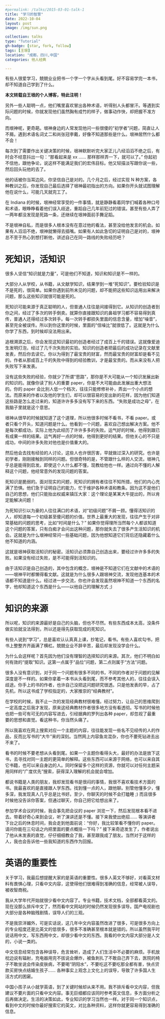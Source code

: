 ```yaml
---
#permalink: /talks/2015-03-01-talk-1
title: "学习的智慧"
date: 2022-10-04
layout: post
image: /img/sun.png

collection: talks
type: "Tutorial"
gh-badge: [star, fork, follow]
tags: [王垠]
location: "成都，四川,中国"
categories: 他人经典

---
```


有些人很爱学习，兢兢业业把书一个字一个字从头看到尾。好不容易学完一本书，却不知道自己学到了什么。

**本文转载自王垠的个人博客，特此注明！**

另外一些人聪明一点，他们嘴里喜欢冒出各种术语，听得别人头都冒汗。等遇到实际问题的时候，你就发现他们虽然胸有成竹的样子，做事动作快，却把握不准方向。

而垠神呢，更奇葩。垠神身边的人常发现他问一些很傻的“初学者”问题，简直让人不屑。遇到术语名词丈二和尚张冠李戴，好像不知道那些是什么。垠神居然什么都不会！

每次到了需要作出关键决策的时候，垠神默默听完大家正儿八经滔滔不绝之后，有时会不经意抖出一句：“那看起来是 xx …… 那样那样弄一下，就可以了。” 你起初不信他，跟他争论，说这样不能满足我们的宏伟目标。他又轻描淡写跟你说一些，然后回头玩他的去了。

他的话被你当耳边风，你坚信自己是对的。几个月之后，经过实现 N 种方案，各种教训之后，你发现自己最后选择了垠神最初指出的方向。如果你开头就试图理解他在说什么，可能几天就完工了。

在 Indiana 的时候，垠神经常享受的一件事情，就是静静看着同学们喊着各种口号和术语，眼睁睁看着他们误入歧途，重蹈自己几年前犯过的错误。甚至有些人弄了一两年都没发现是死路一条，还继续在垠神面前手舞足蹈。

不是垠神自私，而是很多人根本没有在意过他的看法，甚至没给他发言的机会。如果有人滔滔不绝，垠神就懒得去插嘴。如果有人如此急切的证明自己是对的，垠神总不至于热心到想打断他，讲述自己在同一路线的失败经历吧？

# 死知识，活知识

很多人坚信“知识就是力量”，可是他们不知道，知识和知识是不一样的。

大部分人从学校，从书籍，从文献学知识，结果学到一堆“死知识”。要检验知识是不是死的，很简单。如果你遇到前所未见的问题，却不能把这些知识运用出来解决问题，那么这些知识就很可能是死的。

死知识可能来源于真正聪明的人，但普通人往往是间接得到它。从知识的创造者到你之间，经过了多次的转手倒卖。就算你直接跟知识的鼻祖学习都不容易得到真传，普通人还得经过多次转手。每一次转手都损失里面的信息含量，增加“噪音”，甚至完全被误传。所以到你这里的时候，里面的“信噪比”就很低了。这就是为什么你学了东西，到时候却没法用出来。

追根溯源之后，你会发现这知识最初的创造者经过了成百上千的错误。这就像爱迪生发明灯泡，经过了几千次失败的实验。知识的创造者把最后的成功记录在文献里发表，然后你去读它。你以为得到了最宝贵的财富，然而最宝贵的财富却是看不见的。作者从那成百上千的失败中得到的经验教训，才是最宝贵的。而从来没有人把失败写下来发表。

没有这些失败的经验，你就少了所谓“思路”，那你是不大可能从一个知识发展出新的知识的。就像你读了别人的重要 paper，你是不大可能由此发展出重大想法的。你的 paper 会比别人低一个档次，往往只能修修补补，弄出一个小点的想法。而原来的作者以及他的学生们，却可以很容易的变出新的花样，因为他们知道这些路是怎么走过来的，知道许许多多没有写下来的东西。“失败是成功之母”，在我脑子里就是这个意思。

垠神从很早的时候就知道了这个道理，所以他很多时候不看书，不看 paper。或者只看个开头，知道问题是什么。他看到一个问题，喜欢自己想出解决方案。他不是每次都成功，实际上他为此经历了许许多多的失败。运气好的时候，他得到跟已有成果一样的结果。运气再好一点的时候，他得到更好的结果。但他关心的不只是成功，中间的许多失败对他也是价值重大的。

然后他会去找有经验的人讨论，这些人也许很厉害，早就做过深入的研究。也许是初学者，刚刚接触到同样的问题。但很奇特的是，不管跟什么样的人交流，垠神几乎总是能得到启发。即使这个人什么都不懂，现教给他也一样。通过向不懂的人解释这个问题，他经常意外的发现问题的答案。

死知识是脆弱的。面对现实的问题，死知识的拥有者往往不知所措，他们的内心充满了恐惧。他们急于证明自己的能力，忙于维护各种术语和教条。因为这不是他们自己的思想，他们只能抬出权威来镇压大家：这个理论是某某大牛提出的，所以肯定能解决问题！

为死知识引以为豪的人往往满口的术语，对“初级问题”不屑一顾。懂得活知识的人，却知道每一个初级甚至傻问题的价值。世界上最重大的发现，往往产生于对非常基础的问题的思考，比如“时间是什么？” 如果你觉得理所当然每个人都该知道这个问题的答案，只有白痴才会问出这种问题，那你就失去了很多产生活知识的机会。这就是为什么垠神经常问一些基础问题，因为他想知道它们背后还隐藏着什么他不知道的内涵。

这就是垠神获取活知识的秘密。活知识必须靠自己创造出来，要经过许许多多的失败。如果没有经过失败，是不可能得到活知识的。

由于活知识是自己创造的，其中包含的概念，垠神是不知道它们在文献中的术语的——垠神平时都懒得看文献。这就是为什么很多人跟垠神交流，发现他连基本的术语都不知道是什么。经过进一步交流，你也许会发现虽然垠神不知道一个东西的名字，他却知道这个东西是什么——以他自己的理解方式 ;)

# 知识的来源

所以呢，知识的来源最好是自己的头脑，但也不尽然。有些东西成本太高，没条件做实验就没法得到，所以还是得先获取现成的死知识。

有些人说到“学习”，总是喜欢认认真真上课，抄笔记，看书。有些人喜欢勾书，把书上整整齐齐画满了横杠。兢兢业业不辞辛苦，最后却发现没学会什么。

为什么会这样呢？首先因为他们没有理智的选择知识的来源。其次，他们不明白如何有效的“提取”知识。这第一点属于“品位”问题，第二点则属于“方法”问题。

很多人没有意识到，对于同一个问题有很多不同的书，不同的作者对于问题的见解深度是不一样的。如果你拿着一本书从头看到尾，而不参考其他人的，往往会误入歧途。你手上的书的作者，也许自己没把这问题研究很透。只是他发表的早，占了先机，所以这书成了学校指定的，大家推崇的“经典教材”。

在学校的时候，我不止一次的发现经典教材很难懂。经过努力，让自己的思维爬到一定高度之后我才发现，原来这经典教材作者很多地方没有看透彻。写书的时候他也把一些可有可无的内容写进去，引经据典的罗列出各种 paper，却忽视了最重要的思想和直觉。看这种书，你当然头痛了。

所以我喜欢在网上搜索对应一个主题的内容，往往能发现一些名不见经传的人的作品，反而比写书的“大牛”来的深刻。当然网上内容鱼龙混杂，你也不要死钻进去出不来了。

看书的时候不要老想从头看到尾。如果一个主题你看得头大，最好的办法是放下这书，去寻找对同一主题的更简单的解释。这些东西可以来源于网络，也可以来自其它书籍，也可以来自身边的人。同时保留多个这样的资源，你就可以对任何主题采用同样的“广度优先”搜索，获得深入理解的机会就会增加。

都说书籍是人类的朋友，我却发现看书是很闷的事情，我很不喜欢看技术方面的书。我最喜欢的是直接跟人学东西。找到懂一点的人，跟他聊。别管他懂多少，懂多深，我发现真人几乎总是比书好。至少，你聊天的时候不会打瞌睡 ;) 而且很多时候他没告诉你答案，但通过聊天，你自己把它给想出来了。

参加学术会议的时候，我会事先把会议的 paper 浏览一下，然后发现根本看不进去。带着好奇心来到会议，听了演讲还是不懂。接下来我使出绝招…… 等演讲者下台之后的休息时间，我会走到他面前说：“你好，我比较笨看不懂你的 paper。请问你能在三句话之内把里面的要点概括一下吗？” 接下来奇迹发生了，作者说出了他从未发表的直觉，仔仔细细教会了我，甚至跟我成了朋友。当然对于这样的人，我也会告诉他一些我知道的东西作为回报。

# 英语的重要性

关于学习，我最后想提醒大家的是英语的重要性。很多人英文不够好，对看英文材料有畏惧心理，只看中文内容，这使得他们很难得到准确的信息，经常被人误导，被收智商税。

我从大学年代开始就很少看中文内容了。专业书籍，技术文档，全部都看英文的。现在没那么排斥中文了，然而看中文网站的时候仍然发现很多误导。国产电视剧也大部分是各种脑残剧情，误导人们的三观。

不是我崇洋媚外，可是实话说，这几年中文内容虽然改进了很多，可是很多方向上的专业程度还是比英文的低很多，很多不准确甚至根本就是错的。所以虽然我平时说话用中文，写东西用中文，却很少看中文的东西。我看的中文内容大部分是人文的，小说一类的。

中文信息经常包含各种误导，危言耸听，造成了人们生活中不必要的麻烦。手机放枕边说有辐射，充电器用完不拔说会爆炸，被鱼刺扎了不敢自己弄下去，医院的椅子不敢坐说会传染皮肤病，不要喝“阴阳水”，不要吃这不要吃那全都有害，快点贷款买房快点结婚生孩子…… 各种事实上观念上文化上的误导，导致了许多国人生活方式的困窘。

中国小孩子从小就学英语，到了关键时候却从来不用。我不排斥看中文内容，但我建议不要片面的只看中文内容。事无巨细都应该同时参考英文信息，多方面分析之后再做决定。生活的决策如此，专业知识的学习当然也一样。对于同一个知识点，看到中文的时候你最好搜索它的英文，对比各种资料，这样你就更容易得到准确的信息。

